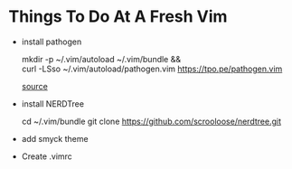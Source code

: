 # Things To Do At A Fresh Vim

* install pathogen
 
    mkdir -p ~/.vim/autoload ~/.vim/bundle && \
    curl -LSso ~/.vim/autoload/pathogen.vim https://tpo.pe/pathogen.vim 
    
    [source](https://github.com/tpope/vim-pathogen)

* install NERDTree
    
    cd ~/.vim/bundle
    git clone https://github.com/scrooloose/nerdtree.git

* add smyck theme

* Create .vimrc
